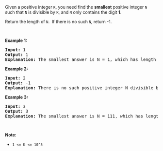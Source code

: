 <div><p>Given a positive integer <code>K</code>, you need find the <strong>smallest</strong>&nbsp;positive integer <code>N</code> such that <code>N</code> is divisible by <code>K</code>, and <code>N</code> only contains the digit <strong>1</strong>.</p>

<p>Return the&nbsp;length of <code>N</code>.&nbsp; If there is no such <code>N</code>,&nbsp;return -1.</p>

<p>&nbsp;</p>

<p><strong>Example 1:</strong></p>

<pre><strong>Input:</strong> 1
<strong>Output:</strong> 1
<strong>Explanation:</strong> The smallest answer is N = 1, which has length 1.</pre>

<p><strong>Example 2:</strong></p>

<pre><strong>Input:</strong> 2
<strong>Output:</strong> -1
<strong>Explanation:</strong> There is no such positive integer N divisible by 2.</pre>

<p><strong>Example 3:</strong></p>

<pre><strong>Input:</strong> 3
<strong>Output:</strong> 3
<strong>Explanation:</strong> The smallest answer is N = 111, which has length 3.</pre>

<p>&nbsp;</p>

<p><strong>Note:</strong></p>

<ul>
	<li><code>1 &lt;= K &lt;= 10^5</code></li>
</ul></div>